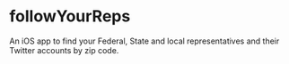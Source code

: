 # followYourReps
An iOS app to find your Federal, State and local representatives and their Twitter accounts by zip code.
